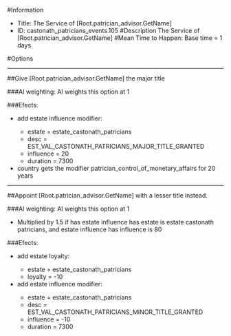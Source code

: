 #Information
 - Title: The Service of [Root.patrician_advisor.GetName]
 - ID: castonath_patricians_events.105
#Description
The Service of [Root.patrician_advisor.GetName]
#Mean Time to Happen:
Base time = 1 days

#Options

___
##Give [Root.patrician_advisor.GetName] the major title

###AI weighting:
AI weights this option at 1


###Efects:<ul><li>add estate influence modifier:</li><ul><li>estate = estate_castonath_patricians</li><li>desc = EST_VAL_CASTONATH_PATRICIANS_MAJOR_TITLE_GRANTED</li><li>influence = 20</li><li>duration = 7300</li></ul><li>country gets the modifier patrician_control_of_monetary_affairs for 20 years</li></ul>

___
##Appoint [Root.patrician_advisor.GetName] with a lesser title instead.

###AI weighting:
AI weights this option at 1
 - Multiplied by 1.5 if has estate influence has estate is estate castonath patricians, and estate influence has influence is 80


###Efects:<ul><li>add estate loyalty:</li><ul><li>estate = estate_castonath_patricians</li><li>loyalty = -10</li></ul><li>add estate influence modifier:</li><ul><li>estate = estate_castonath_patricians</li><li>desc = EST_VAL_CASTONATH_PATRICIANS_MINOR_TITLE_GRANTED</li><li>influence = -10</li><li>duration = 7300</li></ul></ul>
